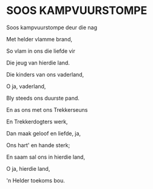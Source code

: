 # SOOS KAMPVUURSTOMPE

Soos kampvuurstompe deur die nag

Met helder vlamme brand,

So vlam in ons die liefde vir

Die jeug van hierdie land.

Die kinders van ons vaderland,

O ja, vaderland,

Bly steeds ons duurste pand.


En as ons met ons Trekkerseuns

En Trekkerdogters werk,

Dan maak geloof en liefde, ja,

Ons hart' en hande sterk;

En saam sal ons in hierdie land,

O ja, hierdie land,

'n Helder toekoms bou.

